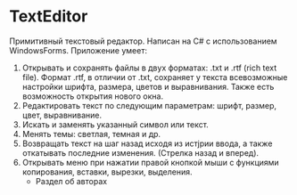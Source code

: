 ﻿# TextEditor
Примитивный текстовый редактор. Написан на C# с использованием WindowsForms.
Приложение умеет:
1) Открывать и сохранять файлы в двух форматах: .txt и .rtf (rich text file). Формат .rtf, в отличии от .txt, сохраняет у текста всевозможные настройки шрифта, размера, цветов и выравнивания. Также есть возможность открытия нового окна.
2) Редактировать текст по следующим параметрам: шрифт, размер, цвет, выравнивание.
3) Искать и заменять указанный символ или текст.
4) Менять темы: светлая, темная и др.
5) Возвращать текст на шаг назад исходя из истjрии ввода, а также откатывать последние изменения. (Стрелка назад и вперед).
6) Открывать меню при нажатии правой кнопкой мыши с функциями копирования, вставки, вырезки, выделения.
   * Раздел об авторах
     

